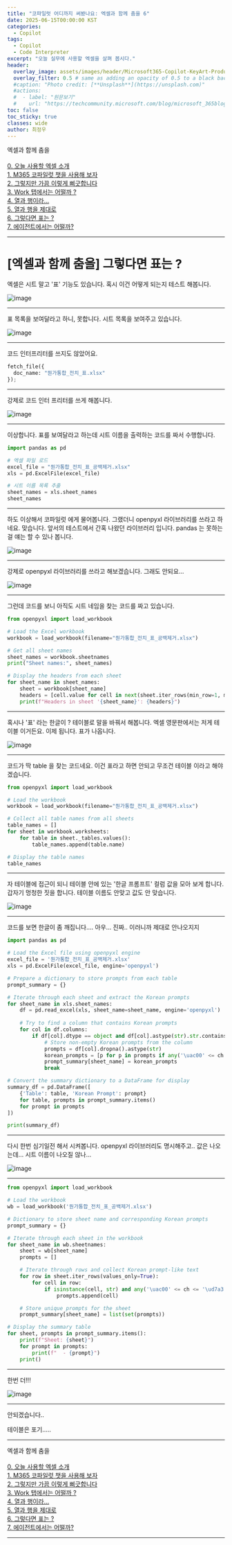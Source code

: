 ```yaml
---
title: "코파일럿 어디까지 써봤나요: 엑셀과 함께 춤을 6"
date: 2025-06-15T00:00:00 KST
categories:
  - Copilot
tags:
  - Copilot
  - Code Interpreter
excerpt: "오늘 실무에 사용할 엑셀을 살펴 봅시다."
header:
  overlay_image: assets/images/header/Microsoft365-Copilot-KeyArt-Productivity-6K-01.png
  overlay_filter: 0.5 # same as adding an opacity of 0.5 to a black background
  #caption: "Photo credit: [**Unsplash**](https://unsplash.com)"
  #actions:
  #  - label: "원문보기"
  #    url: "https://techcommunity.microsoft.com/blog/microsoft_365blog/sharing-the-vision-microsoft-365-community-conference-keynotes-now-available/4416368"
toc: false
toc_sticky: true
classes: wide
author: 최정우
---
```


<div class="notice--info">
엑셀과 함께 춤을<br/>
<br/>
<a href="https://microsoft.github.io/mwkorea/playwithcopilot/excel_0/">0. 오늘 사용할 엑셀 소개</a><br/>
<a href="https://microsoft.github.io/mwkorea/playwithcopilot/excel_1/">1. M365 코파일럿 챗을 사용해 보자</a><br/>
<a href="https://microsoft.github.io/mwkorea/playwithcopilot/excel_2/">2. 그렇지만 가끔 이렇게 삐긋합니다</a><br/>
<a href="https://microsoft.github.io/mwkorea/playwithcopilot/excel_3/">3. Work 탭에서는 어떨까 ?</a><br/>
<a href="https://microsoft.github.io/mwkorea/playwithcopilot/excel_4/">4. 열과 행이라...</a><br/>
<a href="https://microsoft.github.io/mwkorea/playwithcopilot/excel_5/">5. 열과 행을 제대로</a><br/>
<a href="https://microsoft.github.io/mwkorea/playwithcopilot/excel_6/">6. 그렇다면 표는 ?</a><br/>
<a href="https://microsoft.github.io/mwkorea/playwithcopilot/excel_7/">7. 에이전트에서는 어떨까?</a><br/>
</div>

---

# [엑셀과 함께 춤을] 그렇다면 표는 ?

엑셀은 시트 말고 '표' 기능도 있습니다. 혹시 이건 어떻게 되는지 테스트 해봅니다.

![image](/mwkorea/assets/images/20250615/image40.png)

---

표 목록을 보여달라고 하니, 못합니다. 시트 목록을 보여주고 있습니다.

![image](/mwkorea/assets/images/20250615/image41.png)

---

코드 인터프리터를 쓰지도 않았어요.

```python
fetch_file({
  doc_name: "뭔가통합_전치_표.xlsx"
});
```

---

강제로 코드 인터 프리터를 쓰게 해봅니다. 

![image](/mwkorea/assets/images/20250615/image42.png)

---

이상합니다. 표를 보여달라고 하는데 시트 이름을 출력하는 코드를 짜서 수행합니다.

```python
import pandas as pd

# 엑셀 파일 로드
excel_file = "뭔가통합_전치_표_공백제거.xlsx"
xls = pd.ExcelFile(excel_file)

# 시트 이름 목록 추출
sheet_names = xls.sheet_names
sheet_names
```

---

하도 이상해서 코파일럿 에게 물어봅니다. 그랬더니 openpyxl 라이브러리를 쓰라고 하네요. 맞습니다. 앞서의 테스트에서 간혹 나왔던 라이브러리 입니다. pandas 는 못하는 걸 얘는 할 수 있나 봅니다.

![image](/mwkorea/assets/images/20250615/image43.png)

---

강제로 openpyxl 라이브러리를 쓰라고 해보겠습니다. 그래도 안되요...

![image](/mwkorea/assets/images/20250615/image44.png)

---

그런데 코드를 보니 아직도 시트 네임을 찾는 코드를 짜고 있습니다. 

```python
from openpyxl import load_workbook

# Load the Excel workbook
workbook = load_workbook(filename="뭔가통합_전치_표_공백제거.xlsx")

# Get all sheet names
sheet_names = workbook.sheetnames
print("Sheet names:", sheet_names)

# Display the headers from each sheet
for sheet_name in sheet_names:
    sheet = workbook[sheet_name]
    headers = [cell.value for cell in next(sheet.iter_rows(min_row=1, max_row=1))]
    print(f"Headers in sheet '{sheet_name}': {headers}")
```

---

혹시나 '표' 라는 한글이 ? 테이블로 말을 바꿔서 해봅니다. 엑셀 영문판에서는 저게 테이블 이거든요. 
이제 됩니다. 표가 나옵니다.

![image](/mwkorea/assets/images/20250615/image45.png)

---

코드가 딱 table 을 찾는 코드네요. 이건 표라고 하면 안되고 무조건 테이블 이라고 해야 겠습니다.

```python
from openpyxl import load_workbook

# Load the workbook
workbook = load_workbook(filename="뭔가통합_전치_표_공백제거.xlsx")

# Collect all table names from all sheets
table_names = []
for sheet in workbook.worksheets:
    for table in sheet._tables.values():
        table_names.append(table.name)

# Display the table names
table_names
```

---

자 테이블에 접근이 되니 테이블 안에 있는 '한글 프롬프트' 컬럼 값을 모아 보게 합니다. 갑자기 멍청한 짓을 합니다. 테이블 이름도 안맞고 값도 안 맞습니다.

![image](/mwkorea/assets/images/20250615/image46.png)

---

코드를 보면 한글이 좀 깨집니다.... 
아우... 진짜.. 이러니까 제대로 안나오지지

```python
import pandas as pd

# Load the Excel file using openpyxl engine
excel_file = '뭔가통합_전치_표_공백제거.xlsx'
xls = pd.ExcelFile(excel_file, engine='openpyxl')

# Prepare a dictionary to store prompts from each table
prompt_summary = {}

# Iterate through each sheet and extract the Korean prompts
for sheet_name in xls.sheet_names:
    df = pd.read_excel(xls, sheet_name=sheet_name, engine='openpyxl')
    
    # Try to find a column that contains Korean prompts
    for col in df.columns:
        if df[col].dtype == object and df[col].astype(str).str.contains('[가-힣]').any():
            # Store non-empty Korean prompts from the column
            prompts = df[col].dropna().astype(str)
            korean_prompts = [p for p in prompts if any('\uac00' <= ch <= '\ud7a3' for ch in p)]
            prompt_summary[sheet_name] = korean_prompts
            break

# Convert the summary dictionary to a DataFrame for display
summary_df = pd.DataFrame([
    {'Table': table, 'Korean Prompt': prompt}
    for table, prompts in prompt_summary.items()
    for prompt in prompts
])

print(summary_df)
```

---

다시 한번 심기일전 해서 시켜봅니다. openpyxl 라이브러리도 명시해주고..
값은 나오는데... 시트 이름이 나오질 않나... 

![image](/mwkorea/assets/images/20250615/image47.png)

---

```python
from openpyxl import load_workbook

# Load the workbook
wb = load_workbook('뭔가통합_전치_표_공백제거.xlsx')

# Dictionary to store sheet name and corresponding Korean prompts
prompt_summary = {}

# Iterate through each sheet in the workbook
for sheet_name in wb.sheetnames:
    sheet = wb[sheet_name]
    prompts = []

    # Iterate through rows and collect Korean prompt-like text
    for row in sheet.iter_rows(values_only=True):
        for cell in row:
            if isinstance(cell, str) and any('\uac00' <= ch <= '\ud7a3' for ch in cell):  # Check for Korean characters
                prompts.append(cell)

    # Store unique prompts for the sheet
    prompt_summary[sheet_name] = list(set(prompts))

# Display the summary table
for sheet, prompts in prompt_summary.items():
    print(f"Sheet: {sheet}")
    for prompt in prompts:
        print(f"  - {prompt}")
    print()
```

---

한번 더!!!

![image](/mwkorea/assets/images/20250615/image48.png)

---

안되겠습니다..

테이블은 포기.....

---

<div class="notice--info">
엑셀과 함께 춤을<br/>
<br/>
<a href="https://microsoft.github.io/mwkorea/playwithcopilot/excel_0/">0. 오늘 사용할 엑셀 소개</a><br/>
<a href="https://microsoft.github.io/mwkorea/playwithcopilot/excel_1/">1. M365 코파일럿 챗을 사용해 보자</a><br/>
<a href="https://microsoft.github.io/mwkorea/playwithcopilot/excel_2/">2. 그렇지만 가끔 이렇게 삐긋합니다</a><br/>
<a href="https://microsoft.github.io/mwkorea/playwithcopilot/excel_3/">3. Work 탭에서는 어떨까 ?</a><br/>
<a href="https://microsoft.github.io/mwkorea/playwithcopilot/excel_4/">4. 열과 행이라...</a><br/>
<a href="https://microsoft.github.io/mwkorea/playwithcopilot/excel_5/">5. 열과 행을 제대로</a><br/>
<a href="https://microsoft.github.io/mwkorea/playwithcopilot/excel_6/">6. 그렇다면 표는 ?</a><br/>
<a href="https://microsoft.github.io/mwkorea/playwithcopilot/excel_7/">7. 에이전트에서는 어떨까?</a><br/>
</div>

---
